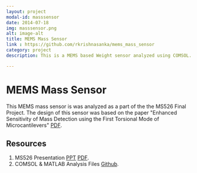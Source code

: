 ```yaml
---
layout: project
modal-id: masssensor
date: 2014-07-18
img: masssensor.png
alt: image-alt
title: MEMS Mass Sensor
link : https://github.com/rkrishnasanka/mems_mass_sensor
category: project
description: This is a MEMS based Weight sensor analyzed using COMSOL.

---
```

# MEMS Mass Sensor

This MEMS mass sensor is was analyzed as a part of the the MS526 Final Project. The design of this sensor was based on the paper "Enhanced Sensitivity of Mass Detection using the First Torsional Mode of Microcantilevers" [PDF](http://www.isir.upmc.fr/files/mst_2008.pdf).

## Resources

1. MS526 Presentation [PPT](/resources/Microcantilever.pptx) [PDF](/resources/Microcantilever.pdf).
2. COMSOL & MATLAB Analysis Files [Github](https://github.com/rkrishnasanka/mems_mass_sensor).
